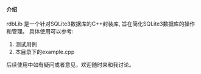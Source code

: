 #### 介绍
rdbLib 是一个针对SQLite3数据库的C++封装库, 旨在简化SQLite3数据库的操作和管理。
具体使用可以参考:
1. 测试用例
2. 本目录下的example.cpp

后续使用中如有疑问或者意见，欢迎随时来和我讨论。